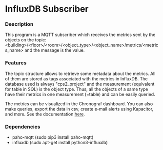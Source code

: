 # InfluxDB Subscriber

### Description
This program is a MQTT subscriber which receives the metrics sent by the objects on the topic:
\<building>/\<floor>/\<room>/\<object_type>/\<object_name>/metrics/\<metrics_name> and the message is the value.

### Features
The topic structure allows to retrieve some metadata about the metrics. All of them are stored as tags associated with the metrics in InfluxDB. The database used is always "cps2_project" and the measurement (equivalent for table in SQL) is the object type. Thus, all the objects of a same type have their metrics in one measurement (=table) and can be easily queried.

The metrics can be visualized in the Chronograf dashboard. You can also make queries, export the data in csv, create e-mail alerts using Kapacitor, and more. See the documentation [here](https://docs.influxdata.com/chronograf/v1.4/introduction/getting-started/).

### Dependencies
- paho-mqtt (sudo pip3 install paho-mqtt)
- influxdb (sudo apt-get install python3-influxdb)

